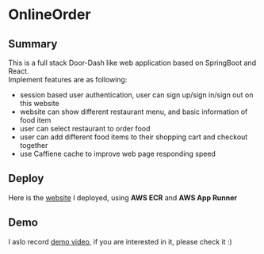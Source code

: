 # OnlineOrder
## Summary
This is a full stack Door-Dash like web application based on SpringBoot and React.  
Implement features are as following:
* session based user authentication, user can sign up/sign in/sign out on this website
* website can show different restaurant menu, and basic information of food item
* user can select restaurant to order food
* user can add different food items to their shopping cart and checkout together
* use Caffiene cache to improve web page responding speed

## Deploy
Here is the [website](https://7i5qgxmefy.us-east-2.awsapprunner.com) I deployed, using **AWS ECR** and **AWS App Runner**


## Demo
I aslo record [demo video](https://drive.google.com/file/d/1BGMP8WT-gpOOLsX9ikCgUWJZJIvmPSbs/view?usp=sharing), if you are interested in it, please check it :) 











